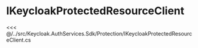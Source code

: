 # IKeycloakProtectedResourceClient

<<< @/../src/Keycloak.AuthServices.Sdk/Protection/IKeycloakProtectedResourceClient.cs
